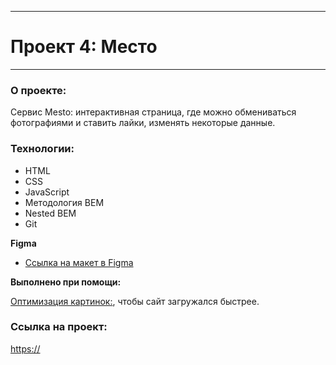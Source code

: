------
# Проект 4: Место
------

### О проекте:

Сервис Mesto: интерактивная страница, где можно обмениваться фотографиями и ставить лайки, изменять некоторые данные.

### Технологии: 

* HTML
* CSS
* JavaScript
* Методология BEM
* Nested BEM
* Git

**Figma**

* [Ссылка на макет в Figma](https://www.figma.com/file/2cn9N9jSkmxD84oJik7xL7/JavaScript.-Sprint-4?node-id=0%3A1)

**Выполнено при помощи:**

[Оптимизация картинок:](https://tinypng.com/), чтобы сайт загружался быстрее.

### Ссылка на проект: 

[https://]()


